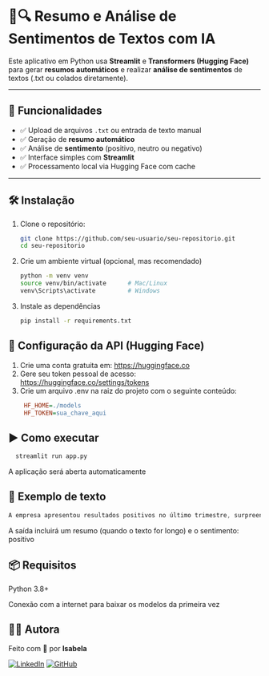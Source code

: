 # 📄🔍 Resumo e Análise de Sentimentos de Textos com IA

Este aplicativo em Python usa **Streamlit** e **Transformers (Hugging Face)** para gerar **resumos automáticos** e realizar **análise de sentimentos** de textos (.txt ou colados diretamente).

---

## 🚀 Funcionalidades

- ✅ Upload de arquivos `.txt` ou entrada de texto manual
- ✅ Geração de **resumo automático**
- ✅ Análise de **sentimento** (positivo, neutro ou negativo)
- ✅ Interface simples com **Streamlit**
- ✅ Processamento local via Hugging Face com cache

---

## 🛠️ Instalação

1. Clone o repositório:

   ```bash
   git clone https://github.com/seu-usuario/seu-repositorio.git
   cd seu-repositorio

2. Crie um ambiente virtual (opcional, mas recomendado)
   ```bash
   python -m venv venv
   source venv/bin/activate      # Mac/Linux
   venv\Scripts\activate         # Windows

4. Instale as dependências
   ```bash
   pip install -r requirements.txt

## 🔐 Configuração da API (Hugging Face)
1. Crie uma conta gratuita em: https://huggingface.co
2. Gere seu token pessoal de acesso: https://huggingface.co/settings/tokens
3. Crie um arquivo .env na raiz do projeto com o seguinte conteúdo:
   ```ini
    HF_HOME=./models
    HF_TOKEN=sua_chave_aqui


## ▶️ Como executar
  ```bash
    streamlit run app.py
```
A aplicação será aberta automaticamente


## 🧪 Exemplo de texto
```css
A empresa apresentou resultados positivos no último trimestre, surpreendendo os analistas. As ações subiram após o anúncio.
```
A saída incluirá um resumo (quando o texto for longo) e o sentimento: positivo

## 📦 Requisitos
Python 3.8+

Conexão com a internet para baixar os modelos da primeira vez

## 👩‍💻 Autora

Feito com 💙 por **Isabela**

[![LinkedIn](https://img.shields.io/badge/-LinkedIn-0A66C2?style=flat-square&logo=linkedin&logoColor=white)](https://www.linkedin.com/in/isabeladepaulabarbosa)
[![GitHub](https://img.shields.io/badge/-GitHub-181717?style=flat-square&logo=github&logoColor=white)](https://github.com/Isaisabelabela)

